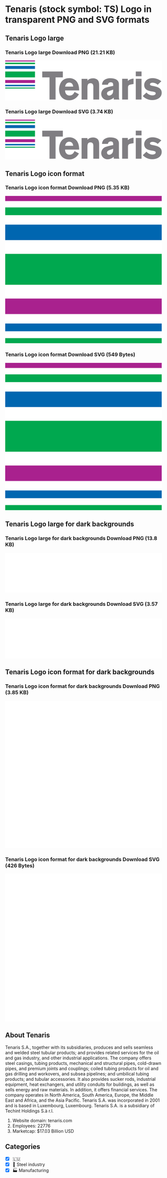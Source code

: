 # Tenaris (stock symbol: TS) Logo in transparent PNG and SVG formats

## Tenaris Logo large

### Tenaris Logo large Download PNG (21.21 KB)

![Tenaris Logo large Download PNG (21.21 KB)](/img/orig/TS_BIG-3a9797d5.png)

### Tenaris Logo large Download SVG (3.74 KB)

![Tenaris Logo large Download SVG (3.74 KB)](/img/orig/TS_BIG-b15fd2a9.svg)

## Tenaris Logo icon format

### Tenaris Logo icon format Download PNG (5.35 KB)

![Tenaris Logo icon format Download PNG (5.35 KB)](/img/orig/TS-de69f6fb.png)

### Tenaris Logo icon format Download SVG (549 Bytes)

![Tenaris Logo icon format Download SVG (549 Bytes)](/img/orig/TS-d144431f.svg)

## Tenaris Logo large for dark backgrounds

### Tenaris Logo large for dark backgrounds Download PNG (13.8 KB)

![Tenaris Logo large for dark backgrounds Download PNG (13.8 KB)](/img/orig/TS_BIG.D-428d3741.png)

### Tenaris Logo large for dark backgrounds Download SVG (3.57 KB)

![Tenaris Logo large for dark backgrounds Download SVG (3.57 KB)](/img/orig/TS_BIG.D-aef4a248.svg)

## Tenaris Logo icon format for dark backgrounds

### Tenaris Logo icon format for dark backgrounds Download PNG (3.85 KB)

![Tenaris Logo icon format for dark backgrounds Download PNG (3.85 KB)](/img/orig/TS.D-2958a6a7.png)

### Tenaris Logo icon format for dark backgrounds Download SVG (426 Bytes)

![Tenaris Logo icon format for dark backgrounds Download SVG (426 Bytes)](/img/orig/TS.D-1795366f.svg)

## About Tenaris

Tenaris S.A., together with its subsidiaries, produces and sells seamless and welded steel tubular products; and provides related services for the oil and gas industry, and other industrial applications. The company offers steel casings, tubing products, mechanical and structural pipes, cold-drawn pipes, and premium joints and couplings; coiled tubing products for oil and gas drilling and workovers, and subsea pipelines; and umbilical tubing products; and tubular accessories. It also provides sucker rods, industrial equipment, heat exchangers, and utility conduits for buildings, as well as sells energy and raw materials. In addition, it offers financial services. The company operates in North America, South America, Europe, the Middle East and Africa, and the Asia Pacific. Tenaris S.A. was incorporated in 2001 and is based in Luxembourg, Luxembourg. Tenaris S.A. is a subsidiary of Techint Holdings S.à r.l.

1. Website domain: tenaris.com
2. Employees: 22776
3. Marketcap: $17.03 Billion USD


## Categories
- [x] 🇱🇺
- [x] 🔩 Steel industry
- [x] 🏭 Manufacturing
